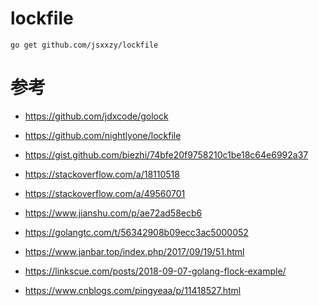 # lockfile

```
go get github.com/jsxxzy/lockfile
```

# 参考

- https://github.com/jdxcode/golock

- https://github.com/nightlyone/lockfile

- https://gist.github.com/biezhi/74bfe20f9758210c1be18c64e6992a37

- https://stackoverflow.com/a/18110518

- https://stackoverflow.com/a/49560701

- https://www.jianshu.com/p/ae72ad58ecb6

- https://golangtc.com/t/56342908b09ecc3ac5000052

- https://www.janbar.top/index.php/2017/09/19/51.html

- https://linkscue.com/posts/2018-09-07-golang-flock-example/

- https://www.cnblogs.com/pingyeaa/p/11418527.html